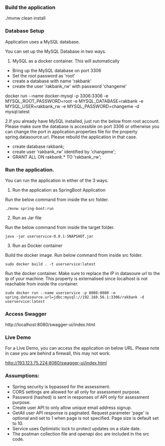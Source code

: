 ### Build the application
./mvnw clean install

### Database Setup
Application uses a MySQL database.

You can set up the MySQL Database in two ways.
1. MySQL as a docker container. This will automatically
- Bring up the MySQL database on port 3306
- Set the root password as 'root'
- create a database with name 'rakbank'
- create the user 'rakbank_rw' with password 'changeme'


docker run --name docker-mysql -p 3306:3306 -e MYSQL_ROOT_PASSWORD=root -e MYSQL_DATABASE=rakbank -e MYSQL_USER=rakbank_rw -e MYSQL_PASSWORD=changeme -d mysql:latest

2.If you already have MySQL installed, just run the below from root account. 
Please make sure the database is accessible on port 3306 or otherwise you can change the port in 
application.properties file for the property spring.datasource.url. Please rebuild the application in that case.

- create database rakbank;
- create user 'rakbank_rw' identified by 'changeme';
- GRANT ALL ON rakbank.* TO 'rakbank_rw';


### Run the application.

You can run the application in either of the 3 ways.

1. Run the application as SpringBoot Application

Run the below command from inside the src folder.

    ./mvnw spring-boot:run 


2. Run as Jar file

Run the below command from inside the target folder.

    java -jar userservice-0.0.1-SNAPSHOT.jar 

3. Run as Docker container

Build the docker image. Run below command from inside src folder.

    sudo docker build . -t userservice:latest

Run the docker container. Make sure to replace the IP in datasoure url to the ip of your machine. 
This property is externalised since localhost is not reachable from inside the container.

    sudo docker run --name userservice -p 8080:8080 -e spring.datasource.url=jdbc:mysql://192.168.56.1:3306/rakbank -d userservice:latest


### Access Swagger
http://localhost:8080/swagger-ui/index.html

### Live Demo
For a Live Demo, you can access the application on below URL. Please note in case you are behind a firewall, this may not work.

http://193.123.75.224:8080/swagger-ui/index.html

### Assumptions:

- Spring security is bypassed for the assessment. 
- CORS settings are allowed for all only for assessment purpose.
- Password (hashed) is sent in responses of API only for assessment purpose. 
- Create user API to only allow unique email address signup. 
- GetAll user API response is paginated. Request parameter 'page' is optional and set to 1 when page is not specified. Page size is default set to 10. 
- Service uses Optimistic lock to protect updates on a stale date.
- The postman collection file and openapi doc are included in the src code.